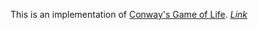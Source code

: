 This is an implementation of [Conway's Game of Life](https://en.wikipedia.org/wiki/Conway%27s_Game_of_Life). [<i>Link</i>](https://garrettng.github.io/game-of-life/)
